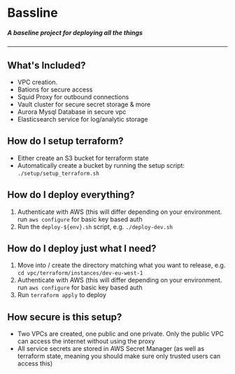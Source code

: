 # Bassline
##### A baseline project for deploying all the things

------

## What's Included?
- VPC creation.
- Bations for secure access
- Squid Proxy for outbound connections
- Vault cluster for secure secret storage & more
- Aurora Mysql Database in secure vpc
- Elasticsearch service for log/analytic storage

## How do I setup terraform?
- Either create an S3 bucket for terraform state
- Automatically create a bucket by running the setup script: `./setup/setup_terraform.sh`

## How do I deploy everything?
1. Authenticate with AWS (this will differ depending on your environment. run `aws configure` for basic key based auth
2. Run the `deploy-${env}.sh` script, e.g. `./deploy-dev.sh`

## How do I deploy just what I need?
1. Move into / create the directory matching what you want to release, e.g. `cd vpc/terraform/instances/dev-eu-west-1`
2. Authenticate with AWS (this will differ depending on your environment. run `aws configure` for basic key based auth
3. Run `terraform apply` to deploy

## How secure is this setup?
- Two VPCs are created, one public and one private. Only the public VPC can access the internet without using the proxy
- All service secrets are stored in AWS Secret Manager (as well as terraform state, meaning you should make sure only trusted users can access this)
